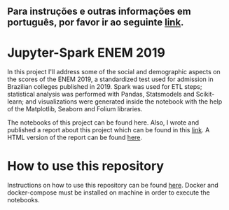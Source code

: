## Para instruções e outras informações em português, por favor ir ao seguinte [link](LEA-ME.md).

# Jupyter-Spark ENEM 2019
In this project I'll address some of the social and demographic aspects on the scores of the ENEM 2019, a standardized test used for admission in Brazilian colleges published in 2019. Spark was used for ETL steps; statistical analysis was performed with Pandas, Statsmodels and Scikit-learn; and visualizations were generated inside the notebook with the help of the Matplotlib, Seaborn and Folium libraries.

The notebooks of this project can be found here. Also, I wrote and published a report about this project which can be found in this [link](http://kauvinlucas.com/projects/jupyter-spark-enem-2019/en.html). A HTML version of the report can be found [here](assets/main.html).


# How to use this repository
Instructions on how to use this repository can be found [here](docs/en.md). Docker and docker-compose must be installed on machine in order to execute the notebooks.
